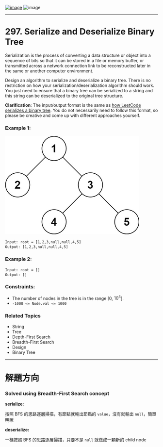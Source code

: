[![image](https://img.shields.io/badge/Leetcode-Link-blue?logo=leetcode)](https://leetcode.com/problems/serialize-and-deserialize-binary-tree/)
![image](https://img.shields.io/badge/Difficulty-Hard-red)

---

# 297. Serialize and Deserialize Binary Tree

Serialization is the process of converting a data structure or object into a sequence of bits so that it can be stored in a file or memory buffer, or transmitted across a network connection link to be reconstructed later in the same or another computer environment.

Design an algorithm to serialize and deserialize a binary tree. There is no restriction on how your serialization/deserialization algorithm should work. You just need to ensure that a binary tree can be serialized to a string and this string can be deserialized to the original tree structure.

**Clarification**: The input/output format is the same as [how LeetCode serializes a binary tree](https://support.leetcode.com/hc/en-us/articles/360011883654-What-does-1-null-2-3-mean-in-binary-tree-representation-). You do not necessarily need to follow this format, so please be creative and come up with different approaches yourself.

### Example 1:

![image](./image/serdeser.jpeg)

```
Input: root = [1,2,3,null,null,4,5]
Output: [1,2,3,null,null,4,5]
```

### Example 2:

```
Input: root = []
Output: []
```

### Constraints:

- The number of nodes in the tree is in the range [0, $10^4$].
- `-1000 <= Node.val <= 1000`

### Related Topics

- String
- Tree
- Depth-First Search
- Breadth-First Search
- Design
- Binary Tree
  
---

# 解題方向

### Solved using Breadth-First Search concept

**serialize:**

按照 BFS 的思路逐層掃描，有節點就輸出節點的 `value`，沒有就輸出 `null`，簡單明瞭

**deserialize:**

一樣按照 BFS 的思路逐層掃描，只要不是 `null` 就做成一顆新的 child node
